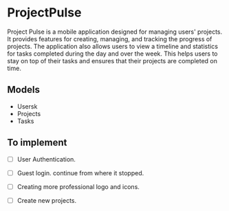 # ProjectPulse
Project Pulse is a mobile application designed for managing users' projects. It
provides features for creating, managing, and tracking the progress of projects.
The application also allows users to view a timeline and statistics for tasks
completed during the day and over the week. This helps users to stay on top of
their tasks and ensures that their projects are completed on time.


## Models 
* Usersk
* Projects
* Tasks 


## To implement
- [ ] User Authentication.
- [ ] Guest login. continue from where it stopped.
- [ ] Creating more professional logo and icons.
- [ ] Create new projects.






